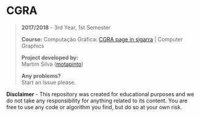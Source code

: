 # CGRA

> **2017/2018** - 3rd Year, 1st Semester
>
> **Course:** Computação Gráfica: [CGRA page in sigarra](https://sigarra.up.pt/feup/pt/ucurr_geral.ficha_uc_view?pv_ocorrencia_id=368702) | Computer Graphics
>
> **Project developed by:**\
> Martim Silva ([motapinto](https://github.com/motapinto))
>
> **Any problems?**\
> Start an Issue please.

**Disclaimer** - This repository was created for educational purposes and we do not take any responsibility for anything related to its content. You are free to use any code or algorithm you find, but do so at your own risk.
